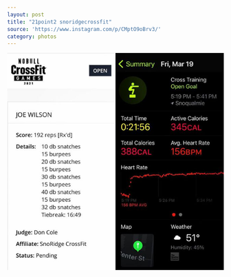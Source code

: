 ```yaml
---
layout: post
title: "21point2 snoridgecrossfit"
source: 'https://www.instagram.com/p/CMptO9oBrv3/'
category: photos
---
```


[![21point2 snoridgecrossfit](/instagram/th-CMptO9oBrv3.jpg)](https://www.instagram.com/p/CMptO9oBrv3/)

